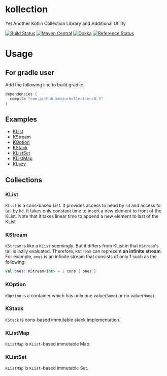 # kollection
Yet Another Kotlin Collection Library and Additional Utility

[![Build Status](https://travis-ci.org/kmizu/kollection.png?branch=master)](https://travis-ci.org/kmizu/kollection)
[![Maven Central](https://maven-badges.herokuapp.com/maven-central/com.github.kmizu/kollection/badge.svg)](https://maven-badges.herokuapp.com/maven-central/com.github.kmizu/kollection)
[![Dokka](http://javadoc-badge.appspot.com/com.github.kmizu/kollection.svg?label=javadoc)](http://javadoc-badge.appspot.com/com.github.kmizu/kollection/index.html)
[![Reference Status](https://www.versioneye.com/java/com.github.kmizu:kollection/reference_badge.svg?style=flat)](https://www.versioneye.com/java/com.github.kmizu:kollection/references)

# Usage

## For gradle user

Add the following line to build.gradle:

```groovy
dependencies {
  compile "com.github.kmizu:kollection:0.3"
}

```

## Examples

* [KList](https://github.com/kmizu/kollection/blob/releases/0.3/src/test/kotlin/com/github/kmizu/kollection/KListSpec.kt)
* [KStream](https://github.com/kmizu/kollection/blob/releases/0.3/src/test/kotlin/com/github/kmizu/kollection/KStreamSpec.kt)
* [KOption](https://github.com/kmizu/kollection/blob/releases/0.3/src/test/kotlin/com/github/kmizu/kollection/KOptionSpec.kt)
* [KStack](https://github.com/kmizu/kollection/blob/releases/0.3/src/test/kotlin/com/github/kmizu/kollection/KStackSpec.kt)
* [KListSet](https://github.com/kmizu/kollection/blob/releases/0.3/src/test/kotlin/com/github/kmizu/kollection/KListSetSpec.kt)
* [KListMap](https://github.com/kmizu/kollection/blob/releases/0.3/src/test/kotlin/com/github/kmizu/kollection/KListMapSpec.kt)
* [KLazy](https://github.com/kmizu/kollection/blob/releases/0.3/src/test/kotlin/com/github/kmizu/kollection/KLazySpec.kt)

## Collections

### KList

`KList` is a cons-based List.  It provides access to head by `hd` and access to tail by `hd`.  It takes only constant time
to insert a new element to front of the KList.  Note that it takes linear time to append a new element to last of the KList

### KStream

`KStream` is like a `KList` seemingly.  But it differs from KList in that `KStream`'s tail is lazily evaluated.
Therefore, `KStream` can represent **an infinite stream**.  For example, `ones` is an infinite stream that consists
of only 1 such as the following:

```kotlin
val ones: KStream<Int> = 1 cons { ones }
```

### KOption

`KOption` is a container which has only one value(`Some`) or no value(`None`).

### KStack

`KStack` is cons-based immutable stack implementation.

### KListMap

`KListMap` is `KList`-based immutable Map.

### KListSet

`KListMap` is `KList`-based immutable Set.

